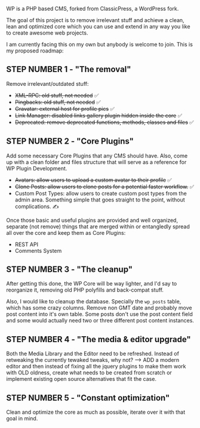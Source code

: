WP is a PHP based CMS, forked from ClassicPress, a WordPress fork.

The goal of this project is to remove irrelevant stuff and achieve a clean, lean and optimized core which you can use and extend in any way you like to create awesome web projects.

I am currently facing this on my own but anybody is welcome to join. This is my proposed roadmap:

## STEP NUMBER 1 - "The removal"

Remove irrelevant/outdated stuff:

* ~~XML-RPC: old stuff, not needed~~ ✅
* ~~Pingbacks: old stuff, not needed~~ ✅
* ~~Gravatar: external host for profile pics~~ ✅
* ~~Link Manager: disabled links gallery plugin hidden inside the core~~ ✅
* ~~Deprecated: remove deprecated functions, methods, classes and files~~ ✅

## STEP NUMBER 2 - "Core Plugins"

Add some necessary Core Plugins that any CMS should have. Also, come up with a clean folder and files structure that will serve as a reference for WP Plugin Development.

* ~~Avatars: allow users to upload a custom avatar to their profile~~ ✅
* ~~Clone Posts: allow users to clone posts for a potential faster workflow.~~ ✅
* Custom Post Types: allow users to create custom post types from the admin area. Something simple that goes straight to the point, without complications. ✍️

Once those basic and useful plugins are provided and well organized, separate (not remove) things that are merged within or entangledly spread all over the core and keep them as Core Plugins:

* REST API
* Comments System

## STEP NUMBER 3 - "The cleanup"

After getting this done, the WP Core will be way lighter, and I'd say to reorganize it, removing old PHP polyfills and back-compat stuff.

Also, I would like to cleanup the database. Specially the `wp_posts` table, which has some crazy columns. Remove non GMT date and probably move post content into it's own table. Some posts don't use the post content field and some would actually need two or three different post content instances.

## STEP NUMBER 4 - "The media & editor upgrade"

Both the Media Library and the Editor need to be refreshed. Instead of retweaking the currently tewaked tweaks, why not? --> ADD a modern editor and then instead of fixing all the jquery plugins to make them work with OLD oldness, create what needs to be created from scratch or implement existing open source alternatives that fit the case.

## STEP NUMBER 5 - "Constant optimization"

Clean and optimize the core as much as possible, iterate over it with that goal in mind.